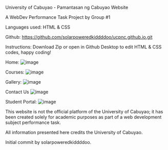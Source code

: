 University of Cabuyao -   Pamantasan ng Cabuyao Website 

A WebDev Performance Task Project by Group #1

Languages used: HTML & CSS

Github: https://github.com/solarpoweredkiddddoo/ucpnc.github.io.git

Instructions: Download Zip or open in Github Desktop to edit HTML & CSS codes, happy coding!

Home:
![image](https://github.com/solarpoweredkiddddoo/ucpnc.github.io/assets/161029100/bfad67a8-06d2-4971-983c-c2c01e9fbea6)

Courses:
![image](https://github.com/solarpoweredkiddddoo/ucpnc.github.io/assets/161029100/f3fc469e-1ed6-4869-a0a9-59946349133c)

Gallery:
![image](https://github.com/solarpoweredkiddddoo/ucpnc.github.io/assets/161029100/071c2dd4-f950-451b-8bac-194bd624426f)

Contact Us
![image](https://github.com/solarpoweredkiddddoo/ucpnc.github.io/assets/161029100/4bc33ea4-7686-46c5-9104-75bb45b09995)

Student Portal: 
![image](https://github.com/solarpoweredkiddddoo/ucpnc.github.io/assets/161029100/0f20ec05-ee48-43da-91f1-b120483ec8fa)



This website is not the official platform of the University of Cabuyao; it has been created solely for academic purposes as part of a web development subject performance task. 

All information presented here credits the University of Cabuyao.

Initial commit by solarpoweredkiddddoo. 



